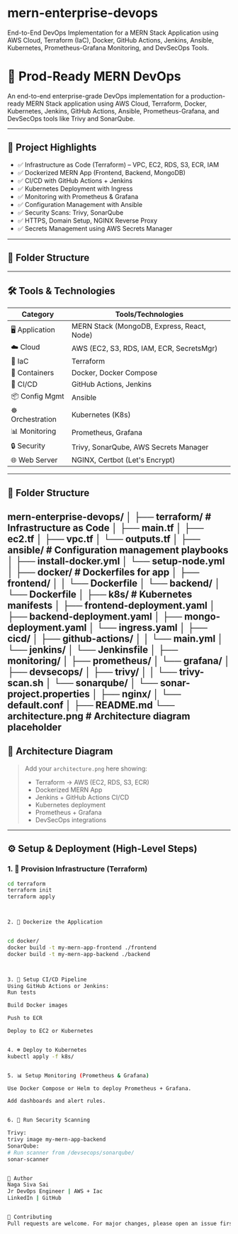 # mern-enterprise-devops
End-to-End DevOps Implementation for a MERN Stack Application using AWS Cloud, Terraform (IaC), Docker, GitHub Actions, Jenkins, Ansible, Kubernetes, Prometheus-Grafana Monitoring, and DevSecOps Tools.

# 🚀 Prod-Ready MERN DevOps

An end-to-end enterprise-grade DevOps implementation for a production-ready MERN Stack application using AWS Cloud, Terraform, Docker, Kubernetes, Jenkins, GitHub Actions, Ansible, Prometheus-Grafana, and DevSecOps tools like Trivy and SonarQube.

---

## 📌 Project Highlights

- ✅ Infrastructure as Code (Terraform) – VPC, EC2, RDS, S3, ECR, IAM
- ✅ Dockerized MERN App (Frontend, Backend, MongoDB)
- ✅ CI/CD with GitHub Actions + Jenkins
- ✅ Kubernetes Deployment with Ingress
- ✅ Monitoring with Prometheus & Grafana
- ✅ Configuration Management with Ansible
- ✅ Security Scans: Trivy, SonarQube
- ✅ HTTPS, Domain Setup, NGINX Reverse Proxy
- ✅ Secrets Management using AWS Secrets Manager

---

## 📁 Folder Structure


---

## 🛠️ Tools & Technologies

| Category          | Tools/Technologies                          |
|------------------|---------------------------------------------|
| 🖥️ Application     | MERN Stack (MongoDB, Express, React, Node)  |
| ☁️ Cloud          | AWS (EC2, S3, RDS, IAM, ECR, SecretsMgr)   |
| 🧱 IaC            | Terraform                                   |
| 🐳 Containers     | Docker, Docker Compose                      |
| 🚀 CI/CD         | GitHub Actions, Jenkins                     |
| 📦 Config Mgmt    | Ansible                                     |
| ☸️ Orchestration  | Kubernetes (K8s)                             |
| 📊 Monitoring     | Prometheus, Grafana                         |
| 🔒 Security       | Trivy, SonarQube, AWS Secrets Manager       |
| 🌐 Web Server     | NGINX, Certbot (Let's Encrypt)              |

---

## 📁 Folder Structure


mern-enterprise-devops/
│
├── terraform/                  # Infrastructure as Code
│   ├── main.tf
│   ├── ec2.tf
│   ├── vpc.tf
│   └── outputs.tf
│
├── ansible/                    # Configuration management playbooks
│   ├── install-docker.yml
│   └── setup-node.yml
│
├── docker/                     # Dockerfiles for app
│   ├── frontend/
│   │   └── Dockerfile
│   └── backend/
│       └── Dockerfile
│
├── k8s/                        # Kubernetes manifests
│   ├── frontend-deployment.yaml
│   ├── backend-deployment.yaml
│   ├── mongo-deployment.yaml
│   └── ingress.yaml
│
├── cicd/
│   ├── github-actions/
│   │   └── main.yml
│   └── jenkins/
│       └── Jenkinsfile
│
├── monitoring/
│   ├── prometheus/
│   └── grafana/
│
├── devsecops/
│   ├── trivy/
│   │   └── trivy-scan.sh
│   └── sonarqube/
│       └── sonar-project.properties
│
├── nginx/
│   └── default.conf
│
├── README.md
└── architecture.png            # Architecture diagram placeholder
---

## 📐 Architecture Diagram

> Add your `architecture.png` here showing:
> - Terraform → AWS (EC2, RDS, S3, ECR)
> - Dockerized MERN App
> - Jenkins + GitHub Actions CI/CD
> - Kubernetes deployment
> - Prometheus + Grafana
> - DevSecOps integrations

---

## ⚙️ Setup & Deployment (High-Level Steps)

### 1. 🧱 Provision Infrastructure (Terraform)
```bash
cd terraform
terraform init
terraform apply



2. 🐳 Dockerize the Application


cd docker/
docker build -t my-mern-app-frontend ./frontend
docker build -t my-mern-app-backend ./backend



3. 🚀 Setup CI/CD Pipeline
Using GitHub Actions or Jenkins:
Run tests

Build Docker images

Push to ECR

Deploy to EC2 or Kubernetes


4. ☸️ Deploy to Kubernetes
kubectl apply -f k8s/


5. 📊 Setup Monitoring (Prometheus & Grafana)

Use Docker Compose or Helm to deploy Prometheus + Grafana.

Add dashboards and alert rules.


6. 🔐 Run Security Scanning

Trivy:
trivy image my-mern-app-backend
SonarQube:
# Run scanner from /devsecops/sonarqube/
sonar-scanner


🧠 Author
Naga Siva Sai 
Jr DevOps Engineer | AWS + Iac 
LinkedIn | GitHub


📢 Contributing
Pull requests are welcome. For major changes, please open an issue first to discuss what you would like to change.





